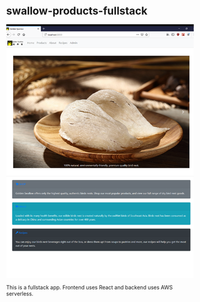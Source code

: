 # swallow-products-fullstack
<div align="center">
     <img src="/client/public/home.png" width="700px"</img> 
 </div>
 
 This is a fullstack app. Frontend uses React and backend uses AWS serverless.
